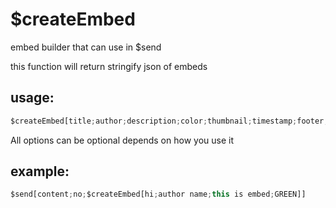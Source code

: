 # $createEmbed
embed builder that can use in $send 

this function will return stringify json of embeds
## usage:
```js
$createEmbed[title;author;description;color;thumbnail;timestamp;footer;url;field name:field value:inline?(yes/no);and so on...]
```
All options can be optional depends on how you use it
## example: 
```js
$send[content;no;$createEmbed[hi;author name;this is embed;GREEN]]
```
